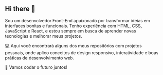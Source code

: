 ## Hi there 👋
Sou um desenvolvedor Front-End apaixonado por transformar ideias em interfaces bonitas e funcionais. Tenho experiência com HTML, CSS, JavaScript e React, e estou sempre em busca de aprender novas tecnologias e melhorar meus projetos.

💻 Aqui você encontrará alguns dos meus repositórios com projetos pessoais, onde aplico conceitos de design responsivo, interatividade e boas práticas de desenvolvimento web.

🚀 Vamos codar o futuro juntos!

<!--
**Hitech-Igor/Hitech-Igor** is a ✨ _special_ ✨ repository because its `README.md` (this file) appears on your GitHub profile.

Here are some ideas to get you started:

- 🔭 I’m currently working on ...
- 🌱 I’m currently learning ...
- 👯 I’m looking to collaborate on ...
- 🤔 I’m looking for help with ...
- 💬 Ask me about ...
- 📫 How to reach me: ...
- 😄 Pronouns: ...
- ⚡ Fun fact: ...
-->


